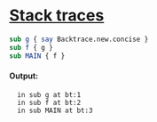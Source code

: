 [1]: https://rosettacode.org/wiki/Stack_traces

# [Stack traces][1]

```perl
sub g { say Backtrace.new.concise }
sub f { g }
sub MAIN { f }
```

#### Output:
```
  in sub g at bt:1
  in sub f at bt:2
  in sub MAIN at bt:3
```